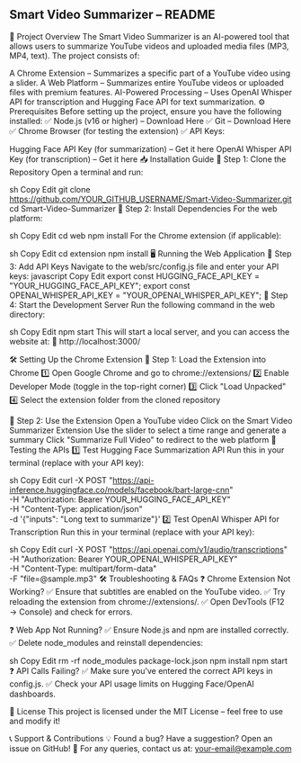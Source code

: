 ## Smart Video Summarizer – README
📖 Project Overview
The Smart Video Summarizer is an AI-powered tool that allows users to summarize YouTube videos and uploaded media files (MP3, MP4, text). The project consists of:

A Chrome Extension – Summarizes a specific part of a YouTube video using a slider.
A Web Platform – Summarizes entire YouTube videos or uploaded files with premium features.
AI-Powered Processing – Uses OpenAI Whisper API for transcription and Hugging Face API for text summarization.
⚙️ Prerequisites
Before setting up the project, ensure you have the following installed:
✅ Node.js (v16 or higher) – Download Here
✅ Git – Download Here
✅ Chrome Browser (for testing the extension)
✅ API Keys:

Hugging Face API Key (for summarization) – Get it here
OpenAI Whisper API Key (for transcription) – Get it here
📥 Installation Guide
🔹 Step 1: Clone the Repository
Open a terminal and run:

sh
Copy
Edit
git clone https://github.com/YOUR_GITHUB_USERNAME/Smart-Video-Summarizer.git
cd Smart-Video-Summarizer
🔹 Step 2: Install Dependencies
For the web platform:

sh
Copy
Edit
cd web
npm install
For the Chrome extension (if applicable):

sh
Copy
Edit
cd extension
npm install
🖥️ Running the Web Application
🔹 Step 3: Add API Keys
Navigate to the web/src/config.js file and enter your API keys:
javascript
Copy
Edit
export const HUGGING_FACE_API_KEY = "YOUR_HUGGING_FACE_API_KEY";
export const OPENAI_WHISPER_API_KEY = "YOUR_OPENAI_WHISPER_API_KEY";
🔹 Step 4: Start the Development Server
Run the following command in the web directory:

sh
Copy
Edit
npm start
This will start a local server, and you can access the website at:
🔗 http://localhost:3000/

🛠️ Setting Up the Chrome Extension
🔹 Step 1: Load the Extension into Chrome
1️⃣ Open Google Chrome and go to chrome://extensions/
2️⃣ Enable Developer Mode (toggle in the top-right corner)
3️⃣ Click "Load Unpacked"
4️⃣ Select the extension folder from the cloned repository

🔹 Step 2: Use the Extension
Open a YouTube video
Click on the Smart Video Summarizer Extension
Use the slider to select a time range and generate a summary
Click "Summarize Full Video" to redirect to the web platform
🧪 Testing the APIs
1️⃣ Test Hugging Face Summarization API
Run this in your terminal (replace with your API key):

sh
Copy
Edit
curl -X POST "https://api-inference.huggingface.co/models/facebook/bart-large-cnn" \
     -H "Authorization: Bearer YOUR_HUGGING_FACE_API_KEY" \
     -H "Content-Type: application/json" \
     -d '{"inputs": "Long text to summarize"}'
2️⃣ Test OpenAI Whisper API for Transcription
Run this in your terminal (replace with your API key):

sh
Copy
Edit
curl -X POST "https://api.openai.com/v1/audio/transcriptions" \
     -H "Authorization: Bearer YOUR_OPENAI_WHISPER_API_KEY" \
     -H "Content-Type: multipart/form-data" \
     -F "file=@sample.mp3"
🛠️ Troubleshooting & FAQs
❓ Chrome Extension Not Working?
✅ Ensure that subtitles are enabled on the YouTube video.
✅ Try reloading the extension from chrome://extensions/.
✅ Open DevTools (F12 → Console) and check for errors.

❓ Web App Not Running?
✅ Ensure Node.js and npm are installed correctly.
✅ Delete node_modules and reinstall dependencies:

sh
Copy
Edit
rm -rf node_modules package-lock.json
npm install
npm start
❓ API Calls Failing?
✅ Make sure you’ve entered the correct API keys in config.js.
✅ Check your API usage limits on Hugging Face/OpenAI dashboards.

📜 License
This project is licensed under the MIT License – feel free to use and modify it!

📞 Support & Contributions
💡 Found a bug? Have a suggestion? Open an issue on GitHub!
📧 For any queries, contact us at: your-email@example.com
